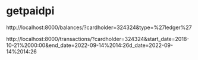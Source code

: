 # getpaidpi

http://localhost:8000/balances/?cardholder=324324&type=%27ledger%27

http://localhost:8000/transactions/?cardholder=324324&start_date=2018-10-21%2000:00&end_date=2022-09-14%2014:26d_date=2022-09-14%2014:26